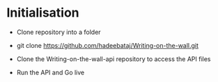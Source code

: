 # Initialisation

- Clone repository into a folder

- git clone https://github.com/hadeebataj/Writing-on-the-wall.git 

- Clone the Writing-on-the-wall-api repository to access the API files

- Run the API and Go live

